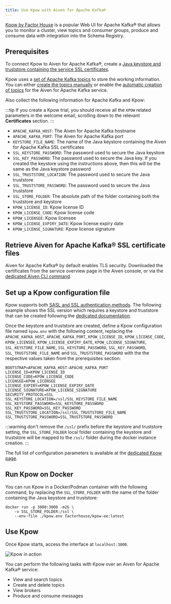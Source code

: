```yaml
---
title: Use Kpow with Aiven for Apache Kafka®
---
```


[Kpow by Factor House](https://factorhouse.io/kpow) is a popular Web UI for Apache Kafka® that allows you to monitor a cluster, view topics and consumer groups, produce and consume data with integration into the Schema Registry.

## Prerequisites

To connect Kpow to Aiven for Apache Kafka®, create a
[Java keystore and truststore containing the service SSL certificates](/docs/products/kafka/howto/keystore-truststore).

Kpow uses a [set of Apache Kafka
topics](https://docs.kpow.io/installation/minimum-acl-permissions) to
store the working information. You can either
[create the topics manually](create-topic) or enable the
[automatic creation of topics](create-topics-automatically) for the Aiven for Apache Kafka service.

Also collect the following information for Apache Kafka and Kpow:

:::tip
If you create a Kpow trial, you should receive all the `KPOW` related
parameters in the welcome email, scrolling down to the relevant
**Certificates** section.
:::

-   `APACHE_KAFKA_HOST`: The Aiven for Apache Kafka hostname
-   `APACHE_KAFKA_PORT`: The Aiven for Apache Kafka port
-   `KEYSTORE_FILE_NAME`: The name of the Java keystore containing the
    Aiven for Apache Kafka SSL certificates
-   `SSL_KEYSTORE_PASSWORD`: The password used to secure the Java
    keystore
-   `SSL_KEY_PASSWORD`: The password used to secure the Java key. If you
    created the keystore using the instructions above, then this will be
    the same as the Java keystore password
-   `SSL_TRUSTSTORE_LOCATION`: The password used to secure the Java
    truststore
-   `SSL_TRUSTSTORE_PASSWORD`: The password used to secure the Java
    truststore
-   `SSL_STORE_FOLDER`: The absolute path of the folder containing both
    the truststore and keystore
-   `KPOW_LICENSE_ID`: Kpow license ID
-   `KPOW_LICENSE_CODE`: Kpow license code
-   `KPOW_LICENSEE`: Kpow licensee
-   `KPOW_LICENSE_EXPIRY_DATE`: Kpow license expiry date
-   `KPOW_LICENSE_SIGNATURE`: Kpow license signature

## Retrieve Aiven for Apache Kafka® SSL certificate files

Aiven for Apache Kafka® by default enables TLS security. Downloaded the
certificates from the service overview page in the Aiven console, or via
the
[dedicated Aiven CLI command](/docs/tools/cli/service/user#avn_service_user_creds_download).

## Set up a Kpow configuration file

Kpow supports both
[SASL and SSL authentication methods](../concepts/auth-types). The following example shows the SSL version which requires
a keystore and truststore that can be created following the
[dedicated documentation](keystore-truststore).

Once the keystore and truststore are created, define a Kpow
configuration file named `kpow.env` with the following content,
replacing the `APACHE_KAFKA_HOST`, `APACHE_KAFKA_PORT`,
`KPOW_LICENSE_ID`, `KPOW_LICENSE_CODE`, `KPOW_LICENSEE`,
`KPOW_LICENSE_EXPIRY_DATE`, `KPOW_LICENSE_SIGNATURE`,
`SSL_KEYSTORE_FILE_NAME`, `SSL_KEYSTORE_PASSWORD`, `SSL_KEY_PASSWORD`,
`SSL_TRUSTSTORE_FILE_NAME` and `SSL_TRUSTSTORE_PASSWORD` with the the
respective values taken from the prerequisites section:

```
BOOTSTRAP=APACHE_KAFKA_HOST:APACHE_KAFKA_PORT
LICENSE_ID=KPOW_LICENSE_ID
LICENSE_CODE=KPOW_LICENSE_CODE
LICENSEE=KPOW_LICENSEE
LICENSE_EXPIRY=KPOW_LICENSE_EXPIRY_DATE
LICENSE_SIGNATURE=KPOW_LICENSE_SIGNATURE
SECURITY_PROTOCOL=SSL
SSL_KEYSTORE_LOCATION=/ssl/SSL_KEYSTORE_FILE_NAME
SSL_KEYSTORE_PASSWORD=SSL_KEYSTORE_PASSWORD
SSL_KEY_PASSWORD=SSL_KEY_PASSWORD
SSL_TRUSTSTORE_LOCATION=/ssl/SSL_TRUSTSTORE_FILE_NAME
SSL_TRUSTSTORE_PASSWORD=SSL_TRUSTSTORE_PASSWORD
```

:::warning
don't remove the `/ssl/` prefix before the keystore and truststore
setting, the `SSL_STORE_FOLDER` local folder containing the keystore and
truststore will be mapped to the `/ssl/` folder during the docker
instance creation.
:::

The full list of configuration parameters is available at the [dedicated
Kpow page](https://docs.kpow.io/config/environment-variables).

## Run Kpow on Docker

You can run Kpow in a Docker/Podman container with the following
command, by replacing the `SSL_STORE_FOLDER` with the name of the folder
containing the Java keystore and truststore:

```
docker run -p 3000:3000 -m2G \
    -v SSL_STORE_FOLDER:/ssl \
    --env-file ./kpow.env factorhouse/kpow-ee:latest
```

## Use Kpow

Once Kpow starts, access the interface at `localhost:3000`.

![Kpow in action](/images/content/products/kafka/kpow.jpg)

You can perform the following tasks with Kpow over an Aiven for Apache
Kafka® service:

-   View and search topics
-   Create and delete topics
-   View brokers
-   Produce and consume messages
